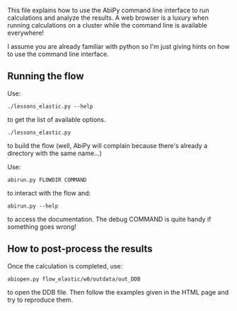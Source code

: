 This file explains how to use the AbiPy command line interface to run calculations and analyze the results.
A web browser is a luxury when running calculations on a cluster while the command line is available everywhere!

I assume you are already familiar with python so I'm just giving hints on how to use the command line interface.

## Running the flow

Use:

    ./lessons_elastic.py --help

to get the list of available options.

    ./lessons_elastic.py

to build the flow
(well, AbiPy will complain because there's already a directory with the same name...)

Use:

    abirun.py FLOWDIR COMMAND

to interact with the flow and:

    abirun.py --help

to access the documentation.
The debug COMMAND is quite handy if something goes wrong!

## How to post-process the results

Once the calculation is completed, use:

    abiopen.py flow_elastic/w0/outdata/out_DDB

to open the DDB file.
Then follow the examples given in the HTML page and try to reproduce them.

